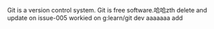 Git is a version control system.
Git is free software.哈哈zth  delete and update on issue-005
workied on g:learn/git  dev aaaaaaa
add
